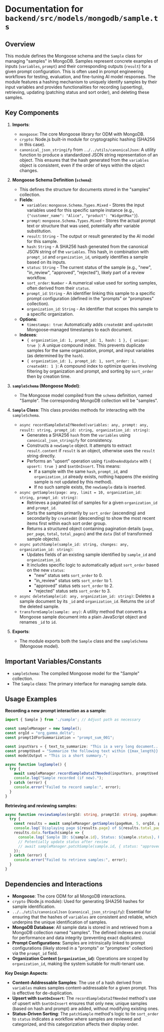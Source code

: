 # Documentation for `backend/src/models/mongodb/sample.ts`

## Overview

This module defines the Mongoose schema and the `Sample` class for managing "samples" in MongoDB. Samples represent concrete examples of inputs (`variables`, `prompt`) and their corresponding outputs (`result`) for a given prompt configuration. This is often used in prompt engineering workflows for testing, evaluation, and fine-tuning AI model responses. The module features a hashing mechanism to uniquely identify samples by their input variables and provides functionalities for recording (upserting), retrieving, updating (patching status and sort order), and deleting these samples.

## Key Components

1.  **Imports**:
    *   `mongoose`: The core Mongoose library for ODM with MongoDB.
    *   `crypto`: Node.js built-in module for cryptographic hashing (SHA256 in this case).
    *   `canonical_json_stringify` from `../../utils/canonicalJson`: A utility function to produce a standardized JSON string representation of an object. This ensures that the hash generated from the `variables` object is consistent, even if the order of keys within the object changes.

2.  **Mongoose Schema Definition (`schema`)**:
    *   This defines the structure for documents stored in the "samples" collection.
    *   **Fields**:
        *   `variables`: `mongoose.Schema.Types.Mixed` - Stores the input variables used for this specific sample instance (e.g., `{"customer_name": "Alice", "product": "WidgetMax"}`).
        *   `prompt`: `mongoose.Schema.Types.Mixed` - Stores the actual prompt text or structure that was used, potentially after variable substitution.
        *   `result`: `String` - The output or result generated by the AI model for this sample.
        *   `hash`: `String` - A SHA256 hash generated from the canonical JSON string of the `variables`. This hash, in combination with `prompt_id` and `organization_id`, uniquely identifies a sample based on its inputs.
        *   `status`: `String` - The current status of the sample (e.g., "new", "in_review", "approved", "rejected"), likely part of a review workflow.
        *   `sort_order`: `Number` - A numerical value used for sorting samples, often derived from their `status`.
        *   `prompt_id`: `String` - An identifier linking this sample to a specific prompt configuration (defined in the "prompts" or "promptxes" collection).
        *   `organization_id`: `String` - An identifier that scopes this sample to a specific organization.
    *   **Options**:
        *   `timestamps: true`: Automatically adds `createdAt` and `updatedAt` Mongoose-managed timestamps to each document.
    *   **Indexes**:
        *   `{ organization_id: 1, prompt_id: 1, hash: 1 }, { unique: true }`: A unique compound index. This prevents duplicate samples for the same organization, prompt, and input variables (as determined by the `hash`).
        *   `{ organization_id: 1, prompt_id: 1, sort_order: 1, createdAt: 1 }`: A compound index to optimize queries involving filtering by organization and prompt, and sorting by `sort_order` then by creation time.

3.  **`sampleSchema` (Mongoose Model)**:
    *   The Mongoose model compiled from the `schema` definition, named "Sample". The corresponding MongoDB collection will be "samples".

4.  **`Sample` Class**:
    This class provides methods for interacting with the `sampleSchema`.
    *   `async recordSampleDataIfNeeded(variables: any, prompt: any, result: string, prompt_id: string, organization_id: string)`:
        *   Generates a SHA256 `hash` from the `variables` using `canonical_json_stringify` for consistency.
        *   Constructs a `newSample` object. It attempts to extract `result.content` if `result` is an object, otherwise uses the `result` string directly.
        *   Performs an "upsert" operation using `findOneAndUpdate` with `{ upsert: true }` and `$setOnInsert`. This means:
            *   If a sample with the same `hash`, `prompt_id`, and `organization_id` already exists, nothing happens (the existing sample is not updated by this method).
            *   If no such sample exists, the `newSample` data is inserted.
    *   `async getSamples(page: any, limit = 10, organization_id: string, prompt_id: string)`:
        *   Retrieves a paginated list of samples for a given `organization_id` and `prompt_id`.
        *   Sorts the samples primarily by `sort_order` (ascending) and secondarily by `createdAt` (descending) to show the most recent items first within each sort order group.
        *   Returns a structured object containing pagination details (`page`, `per_page`, `total`, `total_pages`) and the `data` (list of transformed sample objects).
    *   `async patchSample(sample_id: string, changes: any, organization_id: string)`:
        *   Updates fields of an existing sample identified by `sample_id` and `organization_id`.
        *   It includes specific logic to automatically adjust `sort_order` based on the new `status`:
            *   "new" status sets `sort_order` to 0.
            *   "in_review" status sets `sort_order` to 1.
            *   "approved" status sets `sort_order` to 2.
            *   "rejected" status sets `sort_order` to 3.
    *   `async deleteSample(id: any, organization_id: string)`: Deletes a sample document by its `_id` and `organization_id`. Returns the `id` of the deleted sample.
    *   `transformSample(sample: any)`: A utility method that converts a Mongoose sample document into a plain JavaScript object and renames `_id` to `id`.

5.  **Exports**:
    *   The module exports both the `Sample` class and the `sampleSchema` (Mongoose model).

## Important Variables/Constants

*   `sampleSchema`: The compiled Mongoose model for the "Sample" collection.
*   The `Sample` class: The primary interface for managing sample data.

## Usage Examples

**Recording a new prompt interaction as a sample:**
```typescript
import { Sample } from './sample'; // Adjust path as necessary

const sampleManager = new Sample();
const orgId = "org_gamma_delta";
const promptIdForSummarization = "prompt_sum_001";

const inputVars = { text_to_summarize: "This is a very long document...", max_length: 100 };
const promptUsed = "Summarize the following text within {{max_length}} words: {{text_to_summarize}}";
const modelOutput = "This is a short summary.";

async function logSample() {
  try {
    await sampleManager.recordSampleDataIfNeeded(inputVars, promptUsed, modelOutput, promptIdForSummarization, orgId);
    console.log("Sample recorded (if new).");
  } catch (error) {
    console.error("Failed to record sample:", error);
  }
}
```

**Retrieving and reviewing samples:**
```typescript
async function reviewSamples(orgId: string, promptId: string, pageNum: number) {
  try {
    const results = await sampleManager.getSamples(pageNum, 5, orgId, promptId);
    console.log(`Displaying page ${results.page} of ${results.total_pages} for prompt ${promptId}`);
    results.data.forEach(sample => {
      console.log(`Sample ID: ${sample.id}, Status: ${sample.status}, Result: ${sample.result}`);
      // Potentially update status after review
      // await sampleManager.patchSample(sample.id, { status: "approved" }, orgId);
    });
  } catch (error) {
    console.error("Failed to retrieve samples:", error);
  }
}
```

## Dependencies and Interactions

*   **Mongoose**: The core ODM for all MongoDB interactions.
*   `crypto` (Node.js module): Used for generating SHA256 hashes for sample identification.
*   `../../utils/canonicalJson` (`canonical_json_stringify`): Essential for ensuring that the hashes of `variables` are consistent and reliable, which underpins the unique identification of samples.
*   **MongoDB Database**: All sample data is stored in and retrieved from a MongoDB collection named "samples". The defined indexes are crucial for performance and data integrity (preventing exact duplicates).
*   **Prompt Configurations**: Samples are intrinsically linked to prompt configurations (likely stored in a "prompts" or "promptxes" collection) via the `prompt_id` field.
*   **Organization Context (`organization_id`)**: Operations are scoped by `organization_id`, making the system suitable for multi-tenant use.

**Key Design Aspects**:
*   **Content-Addressable Samples**: The use of a hash derived from `variables` makes samples content-addressable for a given prompt. This is effective for de-duplication.
*   **Upsert with `$setOnInsert`**: The `recordSampleDataIfNeeded` method's use of upsert with `$setOnInsert` ensures that only new, unique samples (based on hash and prompt) are added, without modifying existing ones.
*   **Status-Driven Sorting**: The `patchSample` method's logic to tie `sort_order` to `status` indicates a workflow where samples are reviewed and categorized, and this categorization affects their display order.
```

